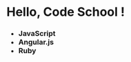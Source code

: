 <html>
  <head>
    <title> Hello World</title>
  </head>
  <body>
    <h1>
      Hello, Code School !
    </h1>
    <h3>
      <ul>
        <li>JavaScript</li>
        <li>Angular.js</li>
        <li>Ruby</li>
      </ul>
    </h3>
  </body>
  </html>
